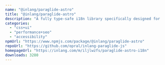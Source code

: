 ```yaml
---
name: "@inlang/paraglide-astro"
title: "@inlang/paraglide-astro"
description: "A fully type-safe i18n library specifically designed for partial hydration patterns like Astro's islands."
categories:
  - "css+ui"
  - "performance+seo"
  - "accessibility"
npmUrl: "https://www.npmjs.com/package/@inlang/paraglide-astro"
repoUrl: "https://github.com/opral/inlang-paraglide-js"
homepageUrl: "https://inlang.com/m/iljlwzfs/paraglide-astro-i18n"
downloads: 3280
---
```

